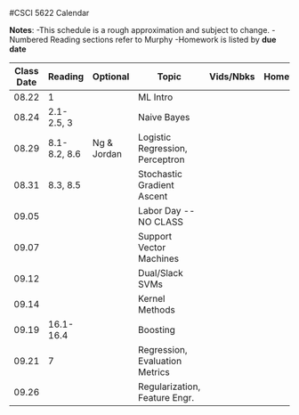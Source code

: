 #CSCI 5622 Calendar

**Notes**:
-This schedule is a rough approximation and subject to change.
-Numbered Reading sections refer to Murphy
-Homework is listed by **due date**

| Class Date   | Reading         |  Optional   |                Topic             	 | Vids/Nbks| Homework  | 
|:------------:| ----------------| ------------|-------------------------------------|----------|-----------|
| 08.22        | 1				 |             | ML Intro							 |			|			| 
| 08.24        | 2.1-2.5, 3      |             | Naive Bayes 						 |			|			| 
| 08.29        | 8.1-8.2, 8.6    | Ng & Jordan | Logistic Regression, Perceptron	 |			|			| 
| 08.31        | 8.3, 8.5        | 			   | Stochastic Gradient Ascent 		 |			|			| 
| 09.05        | 		         | 			   | Labor Day -- NO CLASS				 |			|			| 
| 09.07        | 		         | 			   | Support Vector Machines 			 |			|			| 
| 09.12        | 		         | 			   | Dual/Slack SVMs 					 |			|			| 
| 09.14        | 		         | 			   | Kernel	Methods	 					 |			|			| 
| 09.19        | 16.1-16.4		 | 			   | Boosting 							 |			|			| 
| 09.21        | 7		         | 			   | Regression, Evaluation Metrics		 |			|			| 
| 09.26        | 			     | 			   | Regularization, Feature Engr.		 |			|			| 


